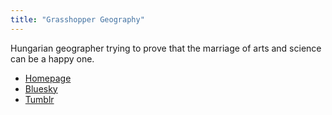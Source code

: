 ```yaml
---
title: "Grasshopper Geography"
---
```


Hungarian geographer trying to prove that the marriage of arts and science can be a happy one.

- [Homepage](https://www.grasshoppergeography.com/)
- [Bluesky](https://bsky.app/profile/grasshoppergeo.bsky.social)
- [Tumblr](https://www.tumblr.com/grasshoppergeography)

